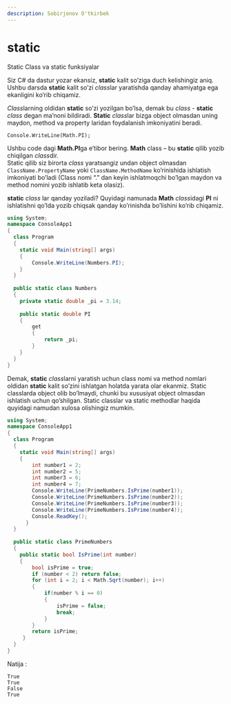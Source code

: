 ```yaml
---
description: Sobirjonov O'tkirbek
---
```


# static

Static Class va static funksiyalar 

Siz C# da dastur yozar ekansiz, **static** kalit so’ziga duch kelishingiz aniq. Ushbu darsda **static** kalit so’zi *class*lar yaratishda qanday ahamiyatga ega ekanligini ko’rib chiqamiz.  

*Class*larning oldidan **static** so’zi yozilgan bo’lsa, demak bu *class* - **static** *class* degan ma’noni bildiradi. **Static** *class*lar bizga object olmasdan uning maydon, method va property laridan foydalanish imkoniyatini beradi.

`Console.WriteLine(Math.PI); `

Ushbu code dagi **Math.PI**ga e’tibor bering. **Math** class – bu **static** qilib yozib chiqilgan *class*dir.  
Static qilib siz birorta *class* yaratsangiz undan object olmasdan `ClassName.PropertyName` yoki  `ClassName.MethodName` ko’rinishida ishlatish imkoniyati bo’ladi (Class nomi “.” dan keyin ishlatmoqchi bo’lgan maydon va method nomini yozib ishlatib keta olasiz). 

**static** *class* lar qanday yoziladi? 
Quyidagi namunada **Math** *class*idagi **PI** ni ishlatishni qo’lda yozib chiqsak qanday ko’rinishda bo’lishini ko’rib chiqamiz. 
```csharp
using System;  
namespace ConsoleApp1 
{ 
  class Program 
  { 
    static void Main(string[] args) 
    { 
        Console.WriteLine(Numbers.PI); 
    } 
  } 
 
  public static class Numbers 
  { 
    private static double _pi = 3.14; 
 
    public static double PI 
    {  
        get
        { 
            return _pi; 
        }  
    } 
  } 
} 
```
Demak, **static** *class*larni yaratish uchun class nomi va method nomlari oldidan **static** kalit so’zini ishlatgan holatda yarata olar ekanmiz. 
Static classlarda object olib bo’lmaydi, chunki bu xususiyat object olmasdan ishlatish uchun qo’shilgan. Static classlar va static methodlar haqida quyidagi namudan xulosa olishingiz mumkin. 
```csharp
using System;  
namespace ConsoleApp1 
{ 
  class Program 
  { 
    static void Main(string[] args) 
    { 
        int number1 = 2; 
        int number2 = 5; 
        int number3 = 6; 
        int number4 = 7; 
        Console.WriteLine(PrimeNumbers.IsPrime(number1)); 
        Console.WriteLine(PrimeNumbers.IsPrime(number2)); 
        Console.WriteLine(PrimeNumbers.IsPrime(number3)); 
        Console.WriteLine(PrimeNumbers.IsPrime(number4)); 
        Console.ReadKey(); 
      } 
  } 
 
  public static class PrimeNumbers 
  { 
    public static bool IsPrime(int number) 
    { 
        bool isPrime = true; 
        if (number < 2) return false; 
        for (int i = 2; i < Math.Sqrt(number); i++) 
        { 
            if(number % i == 0) 
            { 
                isPrime = false; 
                break; 
            } 
        } 
        return isPrime; 
     } 
  } 
} 
```
Natija :  
```
True 
True 
False 
True
```

